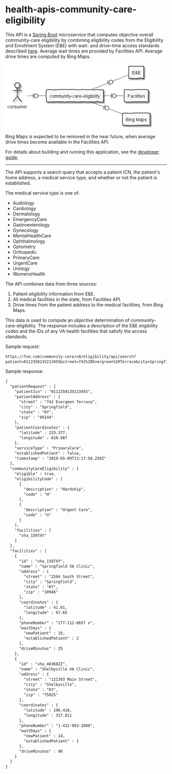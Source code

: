 # health-apis-community-care-eligibility

This API is a [Spring Boot](https://spring.io/projects/spring-boot) microservice
that computes *objective* overall community-care eligibility by combining eligibility codes
from the Eligibility and Enrollment System (E&E) with wait- and drive-time access
standards described [here](https://www.va.gov/opa/pressrel/pressrelease.cfm?id=5187).
Average wait times are provided by Facilities API.
Average drive times are computed by Bing Maps.

![applications](src/plantuml/apps.png)

Bing Maps is expected to be removed in the near future, when average drive times become
available in the Facilities API.

For details about building and running this application, see the [developer guide](developer.md).

----

The API supports a search query that accepts a patient ICN, the patient's home address,
a medical service type, and whether or not the patient is established.

The medical service type is one of:
* Audiology
* Cardiology
* Dermatology
* EmergencyCare
* Gastroenterology
* Gynecology
* MentalHealthCare
* Ophthalmology
* Optometry
* Orthopedic
* PrimaryCare
* UrgentCare
* Urology
* WomensHealth

The API combines data from three sources:
1. Patient eligibility information from E&E.
2. All medical facilities in the state, from Facilities API.
3. Drive times from the patient address to the medical facilities, from Bing Maps.

This data is used to compute an *objective* determination of community-care-eligibility.
The response includes a description of the E&E eligibility codes and the IDs of any VA health
facilities that satisfy the access standards.

Sample request:

```
https://foo.com/community-care/v0/eligibility/api/search?patient=011235813V213455&street=742%20Evergreen%20Terrace&city=Springfield&state=KY&zip=89144&serviceType=primarycare&establishedPatient=false
```

Sample response:

```
{
  "patientRequest" : {
    "patientIcn" : "011235813V213455",
    "patientAddress" : {
      "street" : "742 Evergeen Terrace",
      "city" : "Springfield",
      "state" : "KY",
      "zip" : "89144"
    },
    "patientCoordinates" : {
      "latitude" : 233.377,
      "longitude" : 610.987
    },
    "serviceType" : "PrimaryCare",
    "establishedPatient" : false,
    "timestamp" : "2019-05-09T13:17:58.250Z"
  },
  "communityCareEligibility" : {
    "eligible" : true,
    "eligibilityCode" : [
      {
        "description" : "Hardship",
        "code" : "H"
      },
      {
        "description" : "Urgent Care",
        "code" : "U"
      }
    ],
    "facilities" : [
      "vha_1597XY"
    ]
  },
  "facilities" : [
    {
      "id" : "vha_1597XY",
      "name" : "Springfield VA Clinic",
      "address" : {
        "street" : "2584 South Street",
        "city" : "Springfield",
        "state" : "KY",
        "zip" : "10946"
      },
      "coordinates" : {
        "latitude" : 41.81,
        "longitude" : 67.65
      },
      "phoneNumber" : "177-112-8657 x",
      "waitDays" : {
        "newPatient" : 19,
        "establishedPatient" : 2
      },
      "driveMinutes" : 25
    },
    {
      "id" : "vha_46368ZZ",
      "name" : "Shelbyville VA Clinic",
      "address" : {
        "street" : "121393 Main Street",
        "city" : "Shelbyville",
        "state" : "KY",
        "zip" : "75025"
      },
      "coordinates" : {
        "latitude" : 196.418,
        "longitude" : 317.811
      },
      "phoneNumber" : "1-422-983-2040",
      "waitDays" : {
        "newPatient" : 14,
        "establishedPatient" : 1
      },
      "driveMinutes" : 90
    }
  ]
}
```
